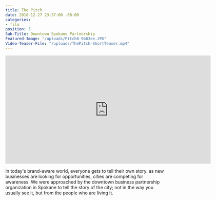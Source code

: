 ```yaml
---
title: The Pitch
date: 2018-12-27 23:37:00 -08:00
categories:
- film
position: 5
Sub-Title: Downtown Spokane Partnership
Featured-Image: "/uploads/Pitch8-9b03ee.JPG"
Video-Teaser-File: "/uploads/ThePitch-ShortTeaser.mp4"
---
```


<iframe src="https://player.vimeo.com/video/252648997" width="640" height="337" frameborder="0" allowfullscreen></iframe>

In today's brand-aware world, everyone gets to tell their own story. as new businesses are looking for opportunities, cities are competing for awareness. We were approached by the downtown business partnership organization in Spokane to tell the story of the city; not in the way you usually see it, but from the people who are living it. 

